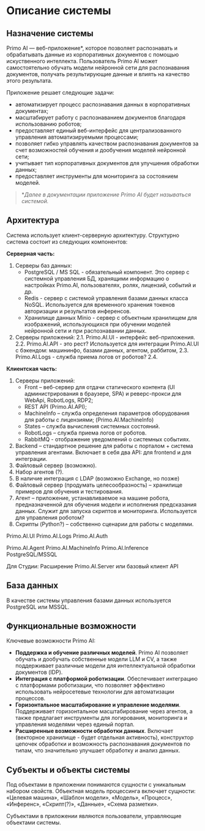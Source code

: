 # Описание системы

## Назначение системы

Primo AI — веб-приложение\*, которое позволяет распознавать и обрабатывать данные из корпоративных документов с помощью искуственного интеллекта. Пользователь Primo AI может самостоятельно обучать модели нейронной сети для распознавания документов, получать результирующие данные и влиять на качество этого результата. 

Приложение решает следующие задачи:
* автоматизирует процесс распознавания данных в корпоративных документах;
* масштабирует работу с распознаванием документов благодаря использованию роботов;
* предоставляет единый веб-интерфейс для централизованного управления автоматизируемыми процессами;
* позволяет гибко управлять качеством распознавания документов за счет возможностей обучения и дообучения моделей нейронной сети;
* учитывает тип корпоративных документов для улучшения обработки данных;
* предоставляет инструменты для мониторинга за состоянием моделей.

> \**Далее в документации приложение Primo AI будет называться *системой*.*


## Архитектура

Система использует клиент-серверную архитектуру. Структурно система состоит из следующих компонентов:

**Серверная часть:**

1. Серверы баз данных:
   * PostgreSQL / MS SQL - обязательный компонент. Это сервер с системной управления БД, хранящими информацию о настройках Primo.AI, пользователях, ролях, лицензий, событий и др.
   * Redis - сервер с системой управления базами данных класса NoSQL. Используется для временного хранения токенов авторизации и результатов инференсов.
   * Хранилище данных Minio - сервер с объектным хранилищем для изображений, использующихся при обучении моделей нейронной сети и при распознавании данных. 
2. Серверы приложений:
   2.1. Primo.AI.UI - интерфейс веб-приложения.
   2.2. Primo.AI.API - это рест? Используется для интеграции Primo.AI.UI с бэкендом: машининфо, базами данных, агентом, раббитом, 
  2.3. Primo.AI.Logs - служба приема логов от роботов?
  2.4.

**Клиентская часть:**




1. Серверы приложений:
    * Front – веб-сервер для отдачи статического контента (UI администрирования в браузере, SPA) и реверс-прокси для WebApi, RobotLogs, RDP2;
    * REST API  (Primo.AI.API);
    * MachineInfo – служба определения параметров оборудования для работы с лицензиями; (Primo.AI.MachineInfo)
    * States – служба вычисления системных состояний.
    * RobotLogs – служба приема логов от роботов.
    * RabbitMQ - отображение уведомлений о системных событиях.
1.	Backend – стандартное решение для работы с порталом + система управления агентами. Включает в себя два API: для frontend и для интеграции.
1.	Файловый сервер (возможно).
1.	Набор агентов (?).
1.	В наличие интеграция с LDAP (возможно Exchange, но позже)
1.	Файловый сервер (продумать целесообразность) – хранилище примеров для обучения и тестирования.
1.	Агент – приложение, устанавливаемое на машине робота, предназначенной для обучения модели и исполнения предсказания данных. Служит для запуска скриптов и мониторинга. Используется для управления роботом?
1.	Скрипты (Python?) – собственно сценарии для работы с моделями.


Primo.AI.UI
Primo.AI.Logs
Primo.AI.Auth

Primo.AI.Agent
Primo.AI.MachineInfo
Primo.AI.Inference
PostgreSQL/MSSQL

Для Студии:
Расширение Primo.AI.Server или базовый клиент API



## База данных

В качестве системы управления базами данных используется PostgreSQL или MSSQL.




## Функциональные возможности

Ключевые возможности Primo AI:
* **Поддержка и обучение различных моделей**. Primo AI позволяет обучать и дообучать собственные модели LLM и CV, а также поддерживает различные модели для интеллектуальной обработки документов (IDP).
* **Интеграция с платформой роботизации**. Обеспечивает интеграцию с платформами роботизации, что позволяет эффективно использовать нейросетевые технологии для автоматизации процессов.
* **Горизонтальное масштабирование и управление моделями**. Поддерживает горизонтальное масштабирование через агентов, а также предлагает инструменты для логирования, мониторинга и управления моделями через единый портал.
* **Расширенные возможности обработки данных**. Включает (векторное хранилище - будет отдельная активность), конструктор цепочек обработки и возможность распознавания документов по типам, что значительно улучшает обработку и анализ данных.






## Субъекты и объекты системы

Под объектами в приложении понимаются сущности с уникальным набором свойств. Объектная модель процессинга включает сущности: «Целевая машина», «Шаблон модели», «Модель», «Процесс», «Инференс», «Скрипт(?)», «Данные», «Схема разметки».

Субъектами в приложении являются пользователи, управляющие объектами системы.
